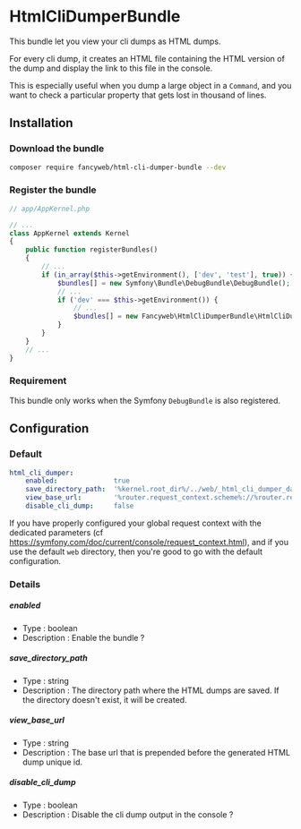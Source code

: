 HtmlCliDumperBundle
===================

This bundle let you view your cli dumps as HTML dumps.

For every cli dump, it creates an HTML file containing the HTML version of the dump and display the link to this file in the console.

This is especially useful when you dump a large object in a `Command`, and you want to check a particular property that gets lost in thousand of lines. 

Installation
------------

### Download the bundle
```bash
composer require fancyweb/html-cli-dumper-bundle --dev
```

### Register the bundle
```php
// app/AppKernel.php

// ...
class AppKernel extends Kernel
{
    public function registerBundles()
    {
        // ...
        if (in_array($this->getEnvironment(), ['dev', 'test'], true)) {
            $bundles[] = new Symfony\Bundle\DebugBundle\DebugBundle();
            // ...
            if ('dev' === $this->getEnvironment()) {
                // ...
                $bundles[] = new Fancyweb\HtmlCliDumperBundle\HtmlCliDumperBundle();
            }
        }
    }
    // ...
}
```

### Requirement
This bundle only works when the Symfony `DebugBundle` is also registered.


Configuration
-------------

### Default
```yaml
html_cli_dumper:
    enabled:              true
    save_directory_path:  '%kernel.root_dir%/../web/_html_cli_dumper_data'
    view_base_url:        '%router.request_context.scheme%://%router.request_context.host%%router.request_context.base_url%/_html_cli_dumper_data'
    disable_cli_dump:     false
```

If you have properly configured your global request context with the dedicated parameters (cf https://symfony.com/doc/current/console/request_context.html), and if you use the default `web` directory, then you're good to go with the default configuration.  

### Details

##### enabled
* Type : boolean
* Description : Enable the bundle ?

##### save_directory_path
* Type : string
* Description : The directory path where the HTML dumps are saved. If the directory doesn't exist, it will be created.

##### view_base_url
* Type : string
* Description : The base url that is prepended before the generated HTML dump unique id.

##### disable_cli_dump
* Type : boolean
* Description : Disable the cli dump output in the console ?
